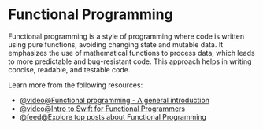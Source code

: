 # Functional Programming

Functional programming is a style of programming where code is written using pure functions, avoiding changing state and mutable data. It emphasizes the use of mathematical functions to process data, which leads to more predictable and bug-resistant code. This approach helps in writing concise, readable, and testable code.

Learn more from the following resources:

- [@video@Functional programming - A general introduction](https://www.youtube.com/watch?v=8z_bUIl_uPo)
- [@video@Intro to Swift for Functional Programmers](https://www.youtube.com/watch?v=rYC-TnKoi40)
- [@feed@Explore top posts about Functional Programming](https://app.daily.dev/tags/functional-programming?ref=roadmapsh)
